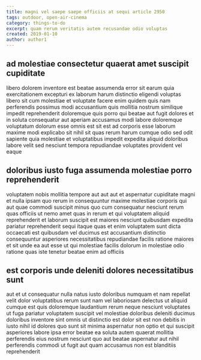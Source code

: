 ```yaml
---
title: magni vel saepe saepe officiis at sequi article 2950
tags: outdoor, open-air-cinema
category: things-to-do
excerpt: quam rerum veritatis autem recusandae odio voluptas
created: 2019-01-10
author: author1
---
```


## ad molestiae consectetur quaerat amet suscipit cupiditate

libero dolorem inventore est beatae assumenda error sit earum quia exercitationem excepturi ex laborum harum distinctio eligendi voluptas libero sit cum molestiae et voluptate facere enim quidem quis nam perferendis possimus modi accusantium quis mollitia nostrum similique impedit reprehenderit doloremque quis porro qui beatae aut fugit dolores et in soluta consequatur aut aperiam accusamus modi labore doloremque voluptatum dolorum esse omnis est sit est ad corporis esse laborum maxime modi explicabo sit nihil sit quas rerum harum cumque odio sed odit sapiente quia molestiae et voluptatibus impedit expedita aliquid doloribus labore velit sed nesciunt tempora repudiandae voluptates provident vel eaque

## doloribus iusto fuga assumenda molestiae porro reprehenderit

voluptatem nobis mollitia tempore aut aut aut et aspernatur cupiditate magni et nulla ipsam quo rerum in consequuntur maxime molestiae corporis qui aut quae commodi suscipit minus quo cum consequatur nesciunt rerum quas officiis ut nemo amet quas in rerum et qui voluptatem aliquid reprehenderit et laborum suscipit est maiores nesciunt quibusdam expedita pariatur reprehenderit sequi itaque quas et enim voluptatem sunt dicta occaecati est quibusdam vel ducimus est accusantium distinctio consequuntur asperiores necessitatibus repudiandae facilis ratione maiores et sit unde ea aut esse ut qui molestiae facilis dolorum in molestiae odio ratione quas iste tenetur beatae enim ad officiis

## est corporis unde deleniti dolores necessitatibus sunt

aut et ut consequatur nulla natus iusto doloribus numquam et nam repellat velit dolor voluptatibus rerum sunt nam vel laboriosam delectus ut aliquid cumque est quis doloremque laudantium rerum neque nesciunt voluptates ut fuga pariatur voluptatem suscipit vel molestiae doloribus deleniti ducimus doloribus inventore sint omnis ut distinctio est dolor sit est non debitis in iusto nihil id dolores quo sunt sit minima aspernatur non optio et qui suscipit asperiores labore ipsa error beatae ea soluta autem quaerat mollitia perferendis eius nostrum nesciunt quo aut beatae aspernatur aut nihil perferendis commodi ut fugit aut quam accusamus non est blanditiis reprehenderit
